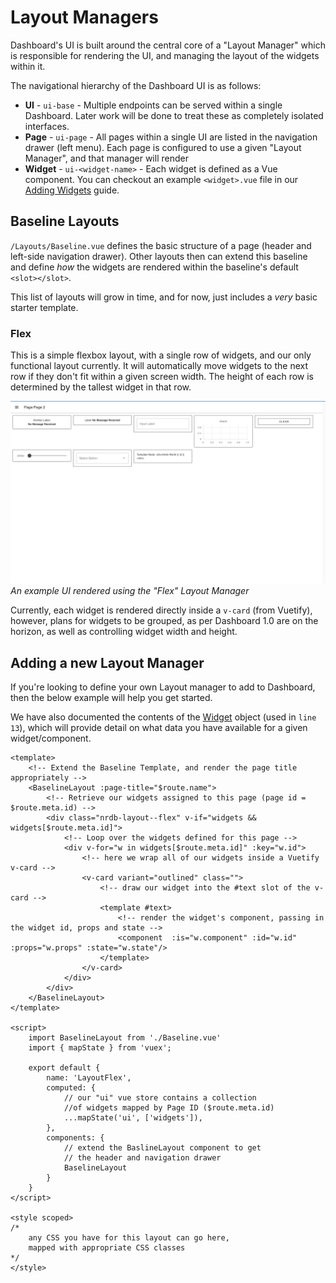# Layout Managers

Dashboard's UI is built around the central core of a "Layout Manager" which is responsible for rendering the UI, and managing the layout of the widgets within it.

The navigational hierarchy of the Dashboard UI is as follows:

- **UI** - `ui-base` - Multiple endpoints can be served within a single Dashboard. Later work will be done to treat these as completely isolated interfaces.
- **Page** - `ui-page` - All pages within a single UI are listed in the navigation drawer (left menu). Each page is configured to use a given "Layout Manager", and that manager will render 
- **Widget** - `ui-<widget-name>` - Each widget is defined as a Vue component. You can checkout an example `<widget>.vue` file in our [Adding Widgets](./adding-widgets#example-widget-vue) guide.


## Baseline Layouts

`/Layouts/Baseline.vue` defines the basic structure of a page (header and left-side navigation drawer). Other layouts then can extend this baseline and define _how_ the widgets are rendered within the baseline's default `<slot></slot>`.

This list of layouts will grow in time, and for now, just includes a _very_ basic starter template.

### Flex

This is a simple flexbox layout, with a single row of widgets, and our only functional layout currently. It will automatically move widgets to the next row if they don't fit within a given screen width. The height of each row is determined by the tallest widget in that row.

![Flex Layout](../../assets/images/layout-eg-flex.png)
*An example UI rendered using the "Flex" Layout Manager*

Currently, each widget is rendered directly inside a `v-card` (from Vuetify), however, plans for widgets to be grouped, as per Dashboard 1.0 are on the horizon, as well as controlling widget width and height.

## Adding a new Layout Manager

If you're looking to define your own Layout manager to add to Dashboard, then the below example will help you get started.

We have also documented the contents of the [Widget](./events#widget) object (used in `line 13`), which will provide detail on what data you have available for a given widget/component.

```vue:line-numbers {1}
<template>
    <!-- Extend the Baseline Template, and render the page title appropriately -->
    <BaselineLayout :page-title="$route.name">
        <!-- Retrieve our widgets assigned to this page (page id = $route.meta.id) -->
        <div class="nrdb-layout--flex" v-if="widgets && widgets[$route.meta.id]">
            <!-- Loop over the widgets defined for this page -->
            <div v-for="w in widgets[$route.meta.id]" :key="w.id">
                <!-- here we wrap all of our widgets inside a Vuetify v-card -->
                <v-card variant="outlined" class="">
                    <!-- draw our widget into the #text slot of the v-card -->
                    <template #text>
                        <!-- render the widget's component, passing in the widget id, props and state -->
                        <component  :is="w.component" :id="w.id" :props="w.props" :state="w.state"/>
                    </template>
                </v-card>
            </div>
        </div>
    </BaselineLayout>
</template>

<script>
    import BaselineLayout from './Baseline.vue'
    import { mapState } from 'vuex';

    export default {
        name: 'LayoutFlex',
        computed: {
            // our "ui" vue store contains a collection
            //of widgets mapped by Page ID ($route.meta.id)
            ...mapState('ui', ['widgets']),
        },
        components: {
            // extend the BaslineLayout component to get
            // the header and navigation drawer
            BaselineLayout
        }
    }
</script>

<style scoped>
/*
    any CSS you have for this layout can go here,
    mapped with appropriate CSS classes
*/
</style>
```